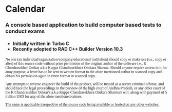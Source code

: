 # Calendar


<h3> A console based application to build computer based tests to conduct exams </h3>
<h4 style="font: Consolas">
 <ul>
	<li>Initially written in Turbo C </li>
	<li>Recently adopted to RAD C++ Builder Version 10.3 </li>
 </ul>
</h4>

<small style="font-family:small-caps">
  <p>
	No one (an individual/organization/company/educational institution) should copy or make use (i.e., copy or alter) of this source code without prior permission of the original author of the software i.e., K Chandrasekhar Omkar a.k.a Kuppa Chandrasekhara Omkara Sharma. Should anyone require access to it for anuy purpose, a letter has to be sent in written format to the afore mentioned author in scanned copy and obtain his permission again in ritten format in scanned copy. 
  </p>
  <p>
  Any attempts to reverse engineer the build of the product, will be treated as a severe criminal offense, and should face the legal proceedings in the purview of the high court of Andhra Pradesh, or any other court of the K Chandrasekhar Omkar's a.k.a Kuppa Chandrasekhara Omkara Sharma's will, along with payment of 5 trillion USD for any of the afore mentioned crimes. 
  </p>
  <p>
  <u>The same is applicable irrespective of the source code being available or hosted on any other websites.</u>
  </p>
  </small>
	
